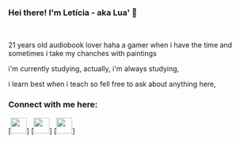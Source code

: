 ### Hei there! I'm Letícia - aka Lua' 🌙
<br />

21 years old 
audiobook lover haha
a gamer when i have the time and sometimes i take my chanches with paintings

i'm currently studying, actually, i'm always studying, <p/>
i learn best when i teach so fell free to ask about anything here,


### Connect with me here:

[<img height="32" width="32" src="https://cdn.jsdelivr.net/npm/simple-icons@v3/icons/twitter.svg" />]
[<img height="32" width="32" src="https://cdn.jsdelivr.net/npm/simple-icons@v3/icons/twitch.svg" />]
[<img height="32" width="32" src="https://cdn.jsdelivr.net/npm/simple-icons@v3/icons/instagram.svg" />]
